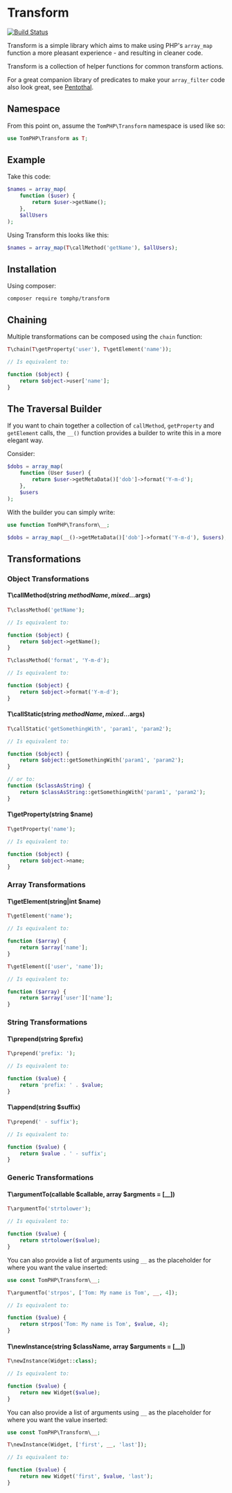 # Transform

[![Build Status](https://travis-ci.org/tomphp/php-transform.svg?branch=master)](https://travis-ci.org/tomphp/php-transform)

Transform is a simple library which aims to make using PHP's `array_map`
function a more pleasant experience - and resulting in cleaner code.

Transform is a collection of helper functions for common transform actions.

For a great companion library of predicates to make your `array_filter` code also look great, see [Pentothal](https://github.com/Giuseppe-Mazzapica/Pentothal).

## Namespace

From this point on, assume the `TomPHP\Transform` namespace is used like so:

```php
use TomPHP\Transform as T;
```

## Example

Take this code:

```php
$names = array_map(
    function ($user) {
        return $user->getName();
    },
    $allUsers
);
```

Using Transform this looks like this:

```php
$names = array_map(T\callMethod('getName'), $allUsers);
```

## Installation

Using composer:

`composer require tomphp/transform`

## Chaining

Multiple transformations can be composed using the `chain` function:

```php
T\chain(T\getProperty('user'), T\getElement('name'));

// Is equivalent to:

function ($object) {
    return $object->user['name'];
}

```

## The Traversal Builder

If you want to chain together a collection of `callMethod`, `getProperty` and
`getElement` calls, the `__()` function provides a builder to write this in
a more elegant way.

Consider:

```php
$dobs = array_map(
    function (User $user) {
        return $user->getMetaData()['dob']->format('Y-m-d');
    },
    $users
);
```

With the builder you can simply write:

```php
use function TomPHP\Transform\__;

$dobs = array_map(__()->getMetaData()['dob']->format('Y-m-d'), $users);
```

## Transformations

### Object Transformations

#### T\callMethod(string $methodName, mixed ...$args)

```php
T\classMethod('getName');

// Is equivalent to:

function ($object) {
    return $object->getName();
}
```

```php
T\classMethod('format', 'Y-m-d');

// Is equivalent to:

function ($object) {
    return $object->format('Y-m-d');
}
```

#### T\callStatic(string $methodName, mixed ...$args)
```php
T\callStatic('getSomethingWith', 'param1', 'param2');

// Is equivalent to:

function ($object) {
    return $object::getSomethingWith('param1', 'param2');
}

// or to:
function ($classAsString) {
    return $classAsString::getSomethingWith('param1', 'param2');
}
```

#### T\getProperty(string $name)

```php
T\getProperty('name');

// Is equivalent to:

function ($object) {
    return $object->name;
}
```

### Array Transformations

#### T\getElement(string|int $name)

```php
T\getElement('name');

// Is equivalent to:

function ($array) {
    return $array['name'];
}
```

```php
T\getElement(['user', 'name']);

// Is equivalent to:

function ($array) {
    return $array['user']['name'];
}
```

### String Transformations

#### T\prepend(string $prefix)

```php
T\prepend('prefix: ');

// Is equivalent to:

function ($value) {
    return 'prefix: ' . $value;
}
```

#### T\append(string $suffix)

```php
T\prepend(' - suffix');

// Is equivalent to:

function ($value) {
    return $value . ' - suffix';
}
```

### Generic Transformations

#### T\argumentTo(callable $callable, array $argments = [__])

```php
T\argumentTo('strtolower');

// Is equivalent to:

function ($value) {
    return strtolower($value);
}
```

You can also provide a list of arguments using `__` as the placeholder for where
you want the value inserted:

```php
use const TomPHP\Transform\__;

T\argumentTo('strpos', ['Tom: My name is Tom', __, 4]);

// Is equivalent to:

function ($value) {
    return strpos('Tom: My name is Tom', $value, 4);
}
```

#### T\newInstance(string $className, array $arguments = [__])

```php
T\newInstance(Widget::class);

// Is equivalent to:

function ($value) {
    return new Widget($value);
}
```

You can also provide a list of arguments using `__` as the placeholder for where
you want the value inserted:

```php
use const TomPHP\Transform\__;

T\newInstance(Widget, ['first', __, 'last']);

// Is equivalent to:

function ($value) {
    return new Widget('first', $value, 'last');
}
```
